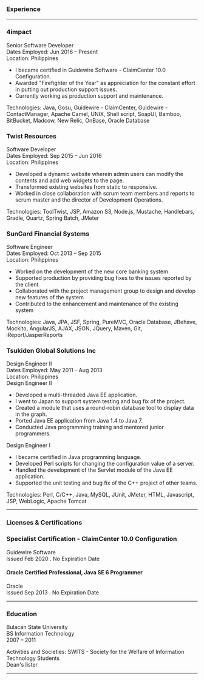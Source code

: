### Experience
---

### 4impact
Senior Software Developer<br>
Dates Employed: Jun 2016 – Present<br>
Location: Philippines<br>
- I became certified in Guidewire Software - ClaimCenter 10.0 Configuration.
- Awarded "Firefighter of the Year" as appreciation for the constant effort in putting out production support issues.
- Currently working as production support and maintenance.

Technologies: Java, Gosu, Guidewire - ClaimCenter, Guidewire - ContactManager, Apache Camel, UNIX, Shell script, SoapUI, Bamboo, BitBucket, Madcow, New Relic, OnBase, Oracle Database


### Twist Resources
Software Developer<br>
Dates Employed: Sep 2015 – Jun 2016<br>
Location: Philippines<br>
- Developed a dynamic website wherein admin users can modify the contents and add web widgets to the page.
- Transformed existing websites from static to responsive.
- Worked in close collaboration with scrum team members and reports to scrum master and the director of Development Operations.

Technologies: ToolTwist, JSP, Amazon S3, Node.js, Mustache, Handlebars, Gradle, Quartz, Spring Batch, JMeter

### SunGard Financial Systems
Software Engineer<br>
Dates Employed: Oct 2013 – Sep 2015<br>
Location: Philippines<br>
- Worked on the development of the new core banking system
- Supported production by providing bug fixes to the issues reported by the client
- Collaborated with the project management group to design and develop new features of the system
- Contributed to the enhancement and maintenance of the existing system

Technologies: Java, JPA, JSF, Spring, PureMVC, Oracle Database, JBehave, Mockito, AngularJS, AJAX, JSON, JQuery, Maven, Git, iReport/JasperReports

### Tsukiden Global Solutions Inc
Design Engineer II<br>
Dates Employed: May 2011 – Aug 2013<br>
Location: Philippines<br>
Design Engineer II<br>
- Developed a multi-threaded Java EE application.
- I went to Japan to support system testing and bug fix of the project.
- Created a module that uses a round-robin database tool to display data in the graph.
- Ported Java EE application from Java 1.4 to Java 7.
- Conducted Java programming training and mentored junior programmers.

Design Engineer I<br>
- I became certified in Java programming language.
- Developed Perl scripts for changing the configuration value of a server.
- Handled the development of the Servlet module of the Java EE application.
- Supported the unit testing and bug fix of the C++ project of other teams.

Technologies: Perl, C/C++, Java, MySQL, JUnit, JMeter, HTML, Javascript, JSP, WebLogic, Apache Tomcat

---

### Licenses & Certifications

### Specialist Certification - ClaimCenter 10.0 Configuration
Guidewire Software<br>
Issued Feb 2020 . No Expiration Date

#### Oracle Certified Professional, Java SE 6 Programmer
Oracle<br>
Issued Sep 2013 . No Expiration Date

---

### Education

Bulacan State University<br>
BS Information Technology<br>
2007 – 2011<br>

Activities and Societies: SWITS - Society for the Welfare of Information Technology Students<br>
Dean's lister

---

